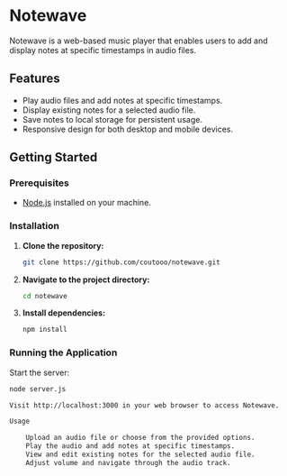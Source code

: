 # Notewave

Notewave is a web-based music player that enables users to add and display notes at specific timestamps in audio files.

## Features

- Play audio files and add notes at specific timestamps.
- Display existing notes for a selected audio file.
- Save notes to local storage for persistent usage.
- Responsive design for both desktop and mobile devices.

## Getting Started

### Prerequisites

- [Node.js](https://nodejs.org/) installed on your machine.

### Installation

1. **Clone the repository:**

    ```bash
    git clone https://github.com/coutooo/notewave.git
    ```

2. **Navigate to the project directory:**

    ```bash
    cd notewave
    ```

3. **Install dependencies:**

    ```bash
    npm install
    ```

### Running the Application

Start the server:

```bash
node server.js

Visit http://localhost:3000 in your web browser to access Notewave.

Usage

    Upload an audio file or choose from the provided options.
    Play the audio and add notes at specific timestamps.
    View and edit existing notes for the selected audio file.
    Adjust volume and navigate through the audio track.